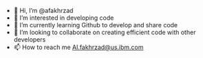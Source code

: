 - 👋 Hi, I’m @afakhrzad
- 👀 I’m interested in developing code
- 🌱 I’m currently learning Github to develop and share code
- 💞️ I’m looking to collaborate on creating efficient code with other developers
- 📫 How to reach me Al.fakhrzad@us.ibm.com

<!---
afakhrzad/afakhrzad is a ✨ special ✨ repository because its `README.md` (this file) appears on your GitHub profile.
You can click the Preview link to take a look at your changes.
--->

